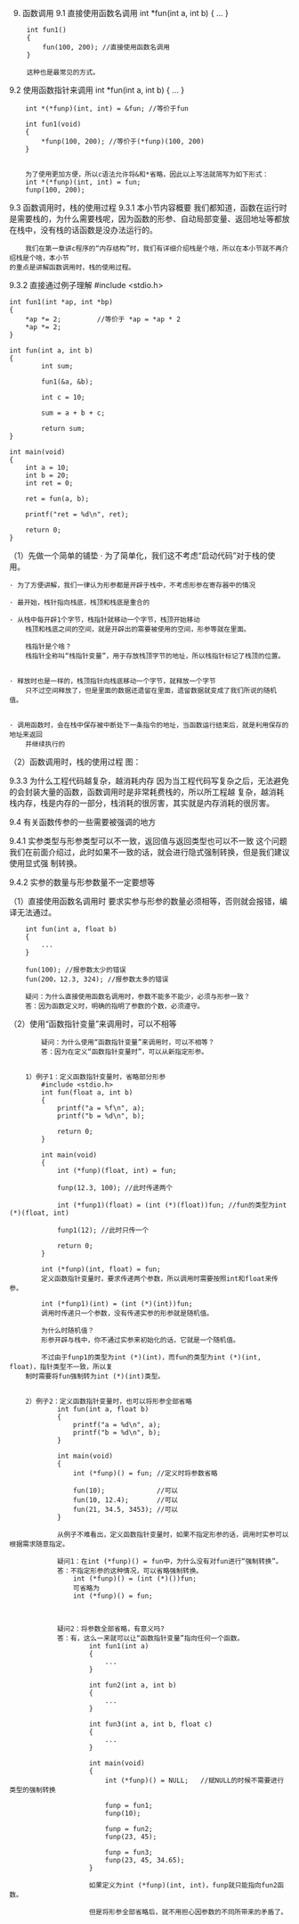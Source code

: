 9. 函数调用
9.1 直接使用函数名调用
		int *fun(int a, int b)
		{
			...
		}
		
		int fun1()
		{
			fun(100, 200); //直接使用函数名调用
		}	
		
		这种也是最常见的方式。
			
9.2 使用函数指针来调用
		int *fun(int a, int b)
		{
			...
		}
		
		int *(*funp)(int, int) = &fun; //等价于fun 
		
		int fun1(void)
		{
			*funp(100, 200); //等价于(*funp)(100, 200)
		}
	
		
		为了使用更加方便，所以c语法允许将&和*省略，因此以上写法就简写为如下形式：
		int *(*funp)(int, int) = fun;  
		funp(100, 200); 			


9.3 函数调用时，栈的使用过程
9.3.1 本小节内容概要
		我们都知道，函数在运行时是需要栈的，为什么需要栈呢，因为函数的形参、自动局部变量、返回地址等都放
	在栈中，没有栈的话函数是没办法运行的。
		
		我们在第一章讲c程序的“内存结构”时，我们有详细介绍栈是个啥，所以在本小节就不再介绍栈是个啥，本小节
	的重点是讲解函数调用时，栈的使用过程。
	
9.3.2 直接通过例子理解
	#include <stdio.h>
	
	int fun1(int *ap, int *bp)
	{
		*ap *= 2;         //等价于 *ap = *ap * 2
		*ap *= 2;
	}
	
	int fun(int a, int b)
	{
			int sum;
			
			fun1(&a, &b);
			
			int c = 10;
			
			sum = a + b + c;
	
			return sum;
	}
	
	int main(void)
	{
		int a = 10;
		int b = 20;
		int ret = 0;
		
		ret = fun(a, b);
		
		printf("ret = %d\n", ret);
		
		return 0;
	}	

（1）先做一个简单的铺垫
	· 为了简单化，我们这不考虑“启动代码”对于栈的使用。
	
	· 为了方便讲解，我们一律认为形参都是开辟于栈中，不考虑形参在寄存器中的情况
	
	· 最开始，栈针指向栈底，栈顶和栈底是重合的
	
	· 从栈中每开辟1个字节，栈指针就移动一个字节，栈顶开始移动
		栈顶和栈底之间的空间，就是开辟出的需要被使用的空间，形参等就在里面。
		
		栈指针是个啥？
		栈指针全称叫“栈指针变量”，用于存放栈顶字节的地址，所以栈指针标记了栈顶的位置。
		
		
	· 释放时也是一样的，栈顶指针向栈底移动一个字节，就释放一个字节
		只不过空间释放了，但是里面的数据还遗留在里面，遗留数据就变成了我们所说的随机值。
	
	
	· 调用函数时，会在栈中保存被中断处下一条指令的地址，当函数运行结束后，就是利用保存的地址来返回
		并继续执行的
		
		
（2）函数调用时，栈的使用过程
		图：
			

		
9.3.3 为什么工程代码越复杂，越消耗内存
	因为当工程代码写复杂之后，无法避免的会封装大量的函数，函数调用时是非常耗费栈的，所以所工程越
复杂，越消耗栈内存，栈是内存的一部分，栈消耗的很厉害，其实就是内存消耗的很厉害。	

	
	
	
9.4 有关函数传参的一些需要被强调的地方

9.4.1 实参类型与形参类型可以不一致，返回值与返回类型也可以不一致
		这个问题我们在前面介绍过，此时如果不一致的话，就会进行隐式强制转换，但是我们建议使用显式强
	制转换。
		
				
9.4.2 实参的数量与形参数量不一定要想等

（1）直接使用函数名调用时
		要求实参与形参的数量必须相等，否则就会报错，编译无法通过。
		
		int fun(int a, float b)
		{
			...
		}
		
		fun(100); //报参数太少的错误
		fun(200，12.3, 324); //报参数太多的错误
		
		疑问：为什么直接使用函数名调用时，参数不能多不能少，必须与形参一致？
		答：因为函数定义时，明确的指明了参数的个数，必须遵守。
		
		
（2）使用“函数指针变量”来调用时，可以不相等
			
			疑问：为什么使用“函数指针变量”来调用时，可以不相等？
			答：因为在定义“函数指针变量时”，可以从新指定形参。
			
			
		1）例子1：定义函数指针变量时，省略部分形参
			#include <stdio.h>
			int fun(float a, int b)
			{
				printf("a = %f\n", a);
				printf("b = %d\n", b);
				
				return 0;
			}
			
			int main(void)
			{
				int (*funp)(float, int) = fun;
				
				funp(12.3, 100); //此时传递两个
				
				int (*funp1)(float) = (int (*)(float))fun; //fun的类型为int (*)(float, int) 
				
				funp1(12); //此时只传一个
				
				return 0;
			}
			
			int (*funp)(int, float) = fun;
			定义函数指针变量时，要求传递两个参数，所以调用时需要按照int和float来传参。
			
			int (*funp1)(int) = (int (*)(int))fun; 
			调用时传递只一个参数，没有传递实参的形参就是随机值。
			
			为什么时随机值？
			形参开辟与栈中，你不通过实参来初始化的话，它就是一个随机值。
	
			不过由于funp1的类型为int (*)(int)，而fun的类型为int (*)(int, float)，指针类型不一致，所以复
		制时需要将fun强制转为int (*)(int)类型。
			
			
		2）例子2：定义函数指针变量时，也可以将形参全部省略
				int fun(int a, float b)
				{
					printf("a = %d\n", a);
					printf("b = %d\n", b);
				}
				
				int main(void)
				{
					int (*funp)() = fun; //定义时将参数省略
					
					fun(10);             //可以
					fun(10, 12.4);       //可以
					fun(21, 34.5, 3453); //可以
				}
				
				从例子不难看出，定义函数指针变量时，如果不指定形参的话，调用时实参可以根据需求随意指定。
				
				疑问1：在int (*funp)() = fun中，为什么没有对fun进行“强制转换”。
				答：不指定形参的这种情况，可以省略强制转换。
					int (*funp)() = (int (*)())fun;
					可省略为
					int (*funp)() = fun;

						
						
				疑问2：将参数全部省略，有意义吗?
				答：有，这么一来就可以让“函数指针变量”指向任何一个函数。
						int fun1(int a)
						{
							...
						}
						
						int fun2(int a, int b)
						{
							...
						}
						
						int fun3(int a, int b, float c)
						{
							...
						}
						
						int main(void)
						{
							int (*funp)() = NULL;   //赋NULL的时候不需要进行类型的强制转换

							funp = fun1;
							funp(10);
							
							funp = fun2;
							funp(23, 45);
							
							funp = fun3;
							funp(23, 45, 34.65);
						}
						
						如果定义为int (*funp)(int, int)，funp就只能指向fun2函数。
						
						但是将形参全部省略后，就不用担心因参数的不同所带来的矛盾了。
			